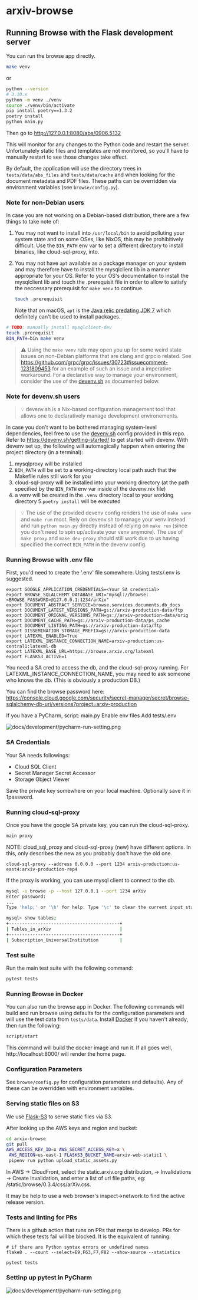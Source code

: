 # arxiv-browse

## Running Browse with the Flask development server

You can run the browse app directly.

```bash
make venv
````

or 

```bash
python --version
# 3.10.x
python -m venv ./venv
source ./venv/bin/activate
pip install poetry==1.3.2
poetry install
python main.py
```
Then go to http://127.0.0.1:8080/abs/0906.5132

This will monitor for any changes to the Python code and restart the server.
Unfortunately static files and templates are not monitored, so you'll have to
manually restart to see those changes take effect.

By default, the application will use the directory trees in
`tests/data/abs_files` and `tests/data/cache` and when looking for the document
metadata and PDF files. These paths can be overridden via environment variables
(see `browse/config.py`).

### Note for non-Debian users

In case you are not working on a Debian-based distribution, there are a few things to take note of:
1. You may not want to install into `/usr/local/bin` to avoid polluting your system state and on some OSes, like NixOS, this may be prohibitively difficult.
  Use the `BIN_PATH` env var to set a different directory to install binaries, like cloud-sql-proxy, into.
2. You may not have `apt` available as a package manager on your system and may therefore have to install the mysqlclient lib in a manner appropriate for your OS.
   Refer to your OS's documentation to install the mysqlclient lib and touch the .prerequisit file in order to allow to satisfy the neccessary prerequisit for `make venv` to continue.
   ```bash
   touch .prerequisit
   ```

   Note that on macOS, `apt` is the [Java relic predating JDK 7](https://docs.oracle.com/javase//7/docs/technotes/guides/apt/GettingStarted.html#deprecated) which definitely can't be used to install packages.

```bash
# TODO: manually install mysqlclient-dev
touch .prerequisit
BIN_PATH=bin make venv
```

> :warning: Using the `make venv` rule may open you up for some weird state issues on non-Debian platforms that are clang and grpcio related. See https://github.com/grpc/grpc/issues/30723#issuecomment-1231809453 for an example of such an issue and a imperative workaround. For a declarative way to manage your environment, consider the use of the [devenv.sh](#note-for-devenvsh-users) as documented below.

### Note for devenv.sh users

> :bulb: devenv.sh is a Nix-based configuration management tool that allows one to declaratively manage development environements.

In case you don't want to be bothered managing system-level dependencies, feel free to use the [devenv.sh](https://devenv.sh/) config provided in this repo. Refer to https://devenv.sh/getting-started/ to get started with devenv. With devenv set up, the following will automagically happen when entering the project directory (in a terminal):
1. mysqlproxy will be installed
2. `BIN_PATH` will be set to a working-directory local path such that the Makefile rules still work for you
3. cloud-sql-proxy will be installed into your working directory (at the path specified by the `BIN_PATH` env var inside of the devenv.nix file)
4. a venv will be created in the `.venv` directory local to your working directory
5.`poetry install` will be executed

> :bulb: The use of the provided devenv config renders the use of `make venv` and `make run` moot. Rely on devenv.sh to manage your venv instead and run `python main.py` directly instead of relying on `make run` (since you don't need to spin up/activate your venv anymore). The use of `make proxy` and `make dev-proxy` should still work due to us having specified the correct `BIN_PATH` in the devenv config.

### Running Browse with .env file

First, you'd need to create the '.env' file somewhere. Using tests/.env is suggested.

    export GOOGLE_APPLICATION_CREDENTIALS=<Your SA credential>
    export BROWSE_SQLALCHEMY_DATABASE_URI="mysql://browse:<BROWSE_PASSWORD>@127.0.0.1:1234/arXiv"
    export DOCUMENT_ABSTRACT_SERVICE=browse.services.documents.db_docs
    export DOCUMENT_LATEST_VERSIONS_PATH=gs://arxiv-production-data/ftp
    export DOCUMENT_ORIGNAL_VERSIONS_PATH=gs://arxiv-production-data/orig
    export DOCUMENT_CACHE_PATH=gs://arxiv-production-data/ps_cache
    export DOCUMENT_LISTING_PATH=gs://arxiv-production-data/ftp
    export DISSEMINATION_STORAGE_PREFIX=gs://arxiv-production-data
    export LATEXML_ENABLED=True
    export LATEXML_INSTANCE_CONNECTION_NAME=arxiv-production:us-central1:latexml-db
    export LATEXML_BASE_URL=https://browse.arxiv.org/latexml
    export FLASKS3_ACTIVE=1

You need a SA cred to access the db, and the cloud-sql-proxy running.
For LATEXML_INSTANCE_CONNECTION_NAME, you may need to ask someone who knows the db.
(This is obviously a production DB.)

You can find the browse password here:
https://console.cloud.google.com/security/secret-manager/secret/browse-sqlalchemy-db-uri/versions?project=arxiv-production

If you have a PyCharm,
script: main.py
Enable env files
   Add tests/.env

![docs/development/pycharm-run-setting.png](docs/development/pycharm-run-setting.png)

### SA Credentials

Your SA needs followings:

* Cloud SQL Client
* Secret Manager Secret Accessor
* Storage Object Viewer

Save the private key somewhere on your local machine. Optionally save it in 1password.

### Running cloud-sql-proxy

Once you have the google SA private key, you can run the cloud-sql-proxy.

```bash
main proxy
``` 

NOTE: cloud_sql_proxy and cloud-sql-proxy (new) have different options.
In this, only describes the new as you probably don't have the old one.

	cloud-sql-proxy --address 0.0.0.0 --port 1234 arxiv-production:us-east4:arxiv-production-rep4

If the proxy is working, you can use mysql client to connect to the db.

```bash
mysql -u browse -p --host 127.0.0.1 --port 1234 arXiv
Enter password: 
...
Type 'help;' or '\h' for help. Type '\c' to clear the current input statement.

mysql> show tables;
+------------------------------------------+
| Tables_in_arXiv                          |
+------------------------------------------+
| Subscription_UniversalInstitution        |
````

### Test suite

Run the main test suite with the following command:

```bash
pytest tests
```

### Running Browse in Docker
You can also run the browse app in Docker. The following commands will build and
run browse using defaults for the configuration parameters and will use the test
data from `tests/data`. Install [Docker](https://docs.docker.com/get-docker/) if
you haven't already, then run the following:

```bash
script/start
```

This command will build the docker image and run it. If all goes well,
http://localhost:8000/ will render the home page.

### Configuration Parameters

See `browse/config.py` for configuration parameters and defaults). Any of these
can be overridden with environment variables.

### Serving static files on S3

We use [Flask-S3](https://flask-s3.readthedocs.io/en/latest/) to serve static
files via S3.

After looking up the AWS keys and region and bucket:
```bash
cd arxiv-browse
git pull
AWS_ACCESS_KEY_ID=x AWS_SECRET_ACCESS_KEY=x \
 AWS_REGION=us-east-1 FLASKS3_BUCKET_NAME=arxiv-web-static1 \
 pipenv run python upload_static_assets.py
```

In AWS -> CloudFront, select the static.arxiv.org distribution, -> Invalidations -> Create invalidation,
and enter a list of url file paths, eg: /static/browse/0.3.4/css/arXiv.css.

It may be help to use a web browser's inspect->network to find the active release version.

### Tests and linting for PRs
There is a github action that runs on PRs that merge to develop. PRs for which
these tests fail will be blocked. It is the equivalent of running:

```
# if there are Python syntax errors or undefined names
flake8 . --count --select=E9,F63,F7,F82 --show-source --statistics

pytest tests
```

### Settinp up pytest in PyCharm

![docs/development/pycharm-run-setting.png](docs/development/pycharm-pytest.png)



